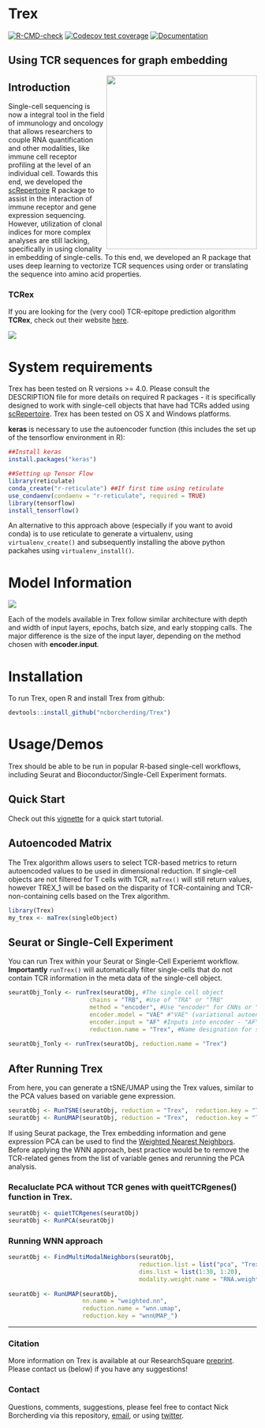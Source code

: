 # Trex
<!-- badges: start -->
[![R-CMD-check](https://github.com/ncborcherding/Trex/actions/workflows/R-CMD-check.yaml/badge.svg)](https://github.com/ncborcherding/Trex/actions/workflows/R-CMD-check.yaml)
[![Codecov test coverage](https://codecov.io/gh/ncborcherding/scRepertoire/branch/master/graph/badge.svg)](https://app.codecov.io/gh/ncborcherding/scRepertoire?branch=master)
[![Documentation](https://img.shields.io/badge/docs-stable-blue.svg)](https://www.borch.dev/uploads/screpertoire/articles/trex)
<!-- badges: end -->

## Using TCR sequences for graph embedding

<img align="right" src="https://github.com/ncborcherding/Trex/blob/main/www/trex_hex.png" width="305" height="352">

## Introduction
Single-cell sequencing is now a integral tool in the field of immunology and oncology that allows researchers to couple RNA quantification and other modalities, 
like immune cell receptor profiling at the level of an individual cell. Towards this end, we developed the [scRepertoire](https://github.com/ncborcherding/scRepertoire) 
R package to assist in the interaction of immune receptor and gene expression sequencing. However, utilization of clonal indices for more complex analyses are still lacking, specifically in using clonality in embedding of single-cells. To this end, we developed an R package that uses deep learning to vectorize TCR sequences using order or translating the sequence into amino acid properties.

### TCRex
If you are looking for the (very cool) TCR-epitope prediction algorithm **TCRex**, check out their website [here](https://tcrex.biodatamining.be/).

<img align="center" src="https://github.com/ncborcherding/Trex/blob/dev/www/graphicalAbstract.png">

# System requirements 

Trex has been tested on R versions >= 4.0. Please consult the DESCRIPTION file for more details on required R packages - it is specifically designed to work with single-cell objects that have had TCRs added using [scRepertoire](https://github.com/ncborcherding/scRepertoire). Trex has been tested on OS X and Windows platforms.

**keras** is necessary to use the autoencoder function (this includes the set up of the tensorflow environment in R):

```r
##Install keras
install.packages("keras")

##Setting up Tensor Flow
library(reticulate)
conda_create("r-reticulate") ##If first time using reticulate
use_condaenv(condaenv = "r-reticulate", required = TRUE)
library(tensorflow)
install_tensorflow()
```

An alternative to this approach above (especially if you want to avoid conda) is to use reticulate to generate a virtualenv, using ```virtualenv_create()``` and subsequently installing the above python packahes using ```virtualenv_install()```.

# Model Information 
<img align="center" src="https://github.com/ncborcherding/Trex/blob/dev/www/training_info.png">

Each of the models available in Trex follow similar architecture with depth and width of input layers, epochs, batch size, and early stopping calls. The major difference is the size of the input layer, depending on the method chosen with **encoder.input**. 

# Installation

To run Trex, open R and install Trex from github: 

```r
devtools::install_github("ncborcherding/Trex")
```
# Usage/Demos

Trex should be able to be run in popular R-based single-cell workflows, including Seurat and Bioconductor/Single-Cell Experiment formats.

## Quick Start 

Check out this [vignette](https://www.borch.dev/uploads/screpertoire/articles/trex) for a quick start tutorial. 

## Autoencoded Matrix

The Trex algorithm allows users to select TCR-based metrics to return autoencoded values to be used in dimensional reduction. If single-cell objects are not filtered for T cells with TCR,  `maTrex()` will still return values, however TREX_1 will be based on the disparity of TCR-containing and TCR-non-containing cells based on the Trex algorithm. 

```r
library(Trex)
my_trex <- maTrex(singleObject)
```

## Seurat or Single-Cell Experiment

You can run Trex within your Seurat or Single-Cell Experiemt workflow. **Importantly** `runTrex()` will automatically filter single-cells that do not contain TCR information in the meta data of the single-cell object. 

```r
seuratObj_Tonly <- runTrex(seuratObj, #The single cell object
                       chains = "TRB", #Use of "TRA" or "TRB" 
                       method = "encoder", #Use "encoder" for CNNs or "geometric" geometric-based transformation
                       encoder.model = "VAE" #"VAE" (variational autoencoder) or "AE" (autoencoder)
                       encoder.input = "AF" #Inputs into encoder - "AF", "KF", "both", "OHE
                       reduction.name = "Trex", #Name designation for slot in single-cell object)
                   
seuratObj_Tonly <- runTrex(seuratObj, reduction.name = "Trex")
```

## After Running Trex

From here, you can generate a tSNE/UMAP using the Trex values, similar to the PCA values based on variable gene expression.

```r
seuratObj <- RunTSNE(seuratObj, reduction = "Trex",  reduction.key = "Trex_")
seuratObj <- RunUMAP(seuratObj, reduction = "Trex",  reduction.key = "Trex_")
```

If using Seurat package, the Trex embedding information and gene expression PCA can be used to find the [Weighted Nearest Neighbors](https://pubmed.ncbi.nlm.nih.gov/34062119/). Before applying the WNN approach, best practice would be to remove the TCR-related genes from the list of variable genes and rerunning the PCA analysis. 

### Recaluclate PCA without TCR genes with queitTCRgenes() function in Trex.
```r
seuratObj <- quietTCRgenes(seuratObj)
seuratObj <- RunPCA(seuratObj)
```

### Running WNN approach
```r
seuratObj <- FindMultiModalNeighbors(seuratObj, 
                                     reduction.list = list("pca", "Trex"), 
                                     dims.list = list(1:30, 1:20), 
                                     modality.weight.name = "RNA.weight")
                                     
seuratObj <- RunUMAP(seuratObj, 
                     nn.name = "weighted.nn", 
                     reduction.name = "wnn.umap", 
                     reduction.key = "wnnUMAP_")
```
***
### Citation
More information on Trex is available at our ResearchSquare [preprint](https://www.researchsquare.com/article/rs-3304466/v1). Please contact us (below) if you have any suggestions!

### Contact
Questions, comments, suggestions, please feel free to contact Nick Borcherding via this repository, [email](mailto:ncborch@gmail.com), or using [twitter](https://twitter.com/theHumanBorch). 
